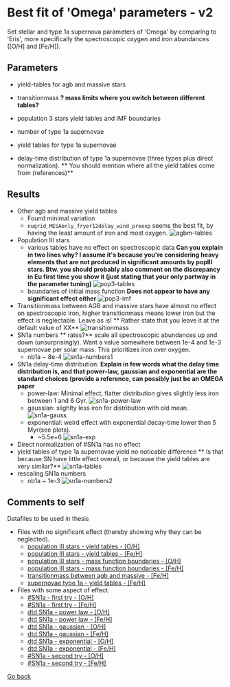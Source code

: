 Best fit of 'Omega' parameters - v2
===========================================

Set stellar and type 1a supernova  parameters of 'Omega' by comparing to 'Eris',
more specifically the spectroscopic oxygen and iron abundances ([O/H] and [Fe/H]).

Parameters
-----------

- yield-tables for agb and massive stars
- transitionmass **? mass limits where you switch between different tables?**
- population 3 stars yield tables and IMF boundaries

- number of type 1a supernovae
- yield tables for type 1a supernovae
- delay-time distribution of type 1a supernovae (three types plus direct normalization).
** You should mention where all the yield tables come from (references)**


Results
--------
- Other agb and massive yield tables
  - Found minimal variation
  - `nugrid_MESAonly_fryer12delay_wind_preexp` seems the best fit, by having the least amount of iron and most oxygen.
  ![agbm-tables](data/star_parameters_v1_n30.png)
- Population III stars
  - various tables have no effect on spectroscopic data **Can you explain in two lines why? I assume it's because you're considering heavy elements that are not produced in significant amounts by popIII stars. Btw. you should probably also comment on the discrepancy in Eu first time you show it (just stating that your only partway in the parameter tuning)**
  ![pop3-tables](data/star_parameters_v3_n300.png)
  - boundaries of initial mass function **Does not appear to have any significant effect either**
  ![pop3-imf](data/star_parameters_v4_n300.png)
- Transitionmass between AGB and massive stars have almost no effect on spectroscopic iron, 
higher transitionmass means lower iron but the effect is neglectable. Leave as is! ** Rather state that you leave it at the default value of XX**
![transitionmass](data/star_parameters_v2_n30.png)
- SN1a numbers ** rates?** scale all spectroscopic abundances up and down (unsurprisingly). Want a value somewhere between 1e-4 and 1e-3 supernovae per solar mass. This prioritizes iron over oxygen.
  - nb1a ~ 8e-4
![sn1a-numbers1](data/sn1a_parameters_v1_spectro_n30.png) 
- SN1a delay-time distribution: **Explain in few words what the delay time distribution is, and that power-law, gaussian and exponential are the standard choices (provide a reference, can possibly just be an OMEGA paper**
  - power-law: Minimal effect, flatter distribution gives slightly less iron between 1 and 6 Gyr.
  ![sn1a-power-law](data/sn1a_parameters_v2_power_spectro_n30.png)
  - gaussian: slighlty less iron for distribution with old mean.
  ![sn1a-gauss](data/sn1a_parameters_v2_gauss_spectro_n30.png)
  - exponential: weird effect with exponential decay-time lower then 5 Myr(see plots).
    - ~5.5e+6
  ![sn1a-exp](data/sn1a_parameters_v2_exp_spectro_n30.png) 
- Direct normalization of \#SN1a has no effect
- yield tables of type 1a supernovae yield no noticable difference ** Is that because SN have little effect overall, or because the yield tables are very similar?**
![sn1a-tables](data/sn1a_parameters_v3_spectro_n30.png)
- rescaling SN1a numbers
  - nb1a ~ 1e-3
  ![sn1a-numbers2](data/sn1a_parameters_v4_spectro_n30.png) 


Comments to self
------------------
Datafiles to be used in thesis
 - Files with no significant effect (thereby showing why they can be neglected).
   - [population III stars - yield tables - [O/H]](data/star_parameters_v3_0_n300_explanatory.txt)
   - [population III stars - yield tables - [Fe/H]](data/star_parameters_v3_1_n300_explanatory.txt)
   - [population III stars - mass function boundaries - [O/H]](data/star_parameters_v4_0_n300_explanatory.txt)
   - [population III stars - mass function boundaries - [Fe/H]](data/star_parameters_v4_1_n300_explanatory.txt)
   - [transitionmass between agb and massive - [Fe/H]](data/star_parameters_v2_1_n30_explanatory.txt)
   - [supernovae type 1a - yield tables - [Fe/H]](data/sn1a_parameters_v3_spectro_1_n30_explanatory.txt)
 - Files with some aspect of effect.
   - [\#SN1a - first try - [O/H]](data/sn1a_parameters_v1_spectro_0_n30_explanatory.txt)
   - [\#SN1a - first try - [Fe/H]](data/sn1a_parameters_v1_spectro_1_n30_explanatory.txt)
   - [dtd SN1a - power law - [O/H]](data/sn1a_parameters_v2_powerlaw_spectro_0_n30_explanatory.txt)
   - [dtd SN1a - power law - [Fe/H]](data/sn1a_parameters_v2_powerlaw_spectro_1_n30_explanatory.txt)
   - [dtd SN1a - gaussian - [O/H]](data/sn1a_parameters_v2_gauss_spectro_0_n30_explanatory.txt)
   - [dtd SN1a - gaussian - [Fe/H]](data/sn1a_parameters_v2_gauss_spectro_1_n30_explanatory.txt)
   - [dtd SN1a - exponential - [O/H]](data/sn1a_parameters_v2_exp_spectro_0_n30_explanatory.txt)
   - [dtd SN1a - exponential - [Fe/H]](data/sn1a_parameters_v2_exp_spectro_1_n30_explanatory.txt)
   - [\#SN1a - second try - [O/H]](data/sn1a_parameters_v4_spectro_0_n30_explanatory.txt)
   - [\#SN1a - second try - [Fe/H]](data/sn1a_parameters_v4_spectro_1_n30_explanatory.txt)

[Go back](../README.md)
